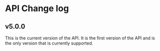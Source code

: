 # API Change log

## v5.0.0

This is the current version of the API. It is the first version of the API and is the only version that is currently supported.

